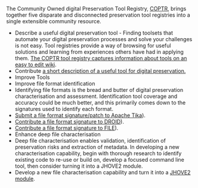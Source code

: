 The Community Owned digital Preservation Tool Registry, <a href="http://coptr.digipres.org/">COPTR</a>, brings together five disparate and disconnected preservation tool registries into a single extensible community resource.

* Describe a useful digital preservation tool - Finding toolsets that automate your digital preservation processes and solve your challenges is not easy. Tool registries provide a way of browsing for useful solutions and learning from experiences others have had in applying them. [The COPTR tool registry captures information about tools on an easy to edit wiki](http://coptr.digipres.org/). 
* Contribute [a short description of a useful tool for digital preservation.](http://coptr.digipres.org/)
* Improve Tools
* Improve file format identification
* Identifying file formats is the bread and butter of digital preservation characterisation and assessment. Identification tool coverage and accuracy could be much better, and this primarily comes down to the signatures used to identify each format.
* [Submit a file format signature/patch to Apache Tika](http://openplanetsfoundation.org/blogs/2012-02-09-basic-guide-writing-new-format-signatures)).
* [Contribute a file format signature to DROID](http://www.nationalarchives.gov.uk/documents/information-management/pronom-file-signature-research.pdf)).
* [Contribute a file format signature to FILE](http://www.openplanetsfoundation.org/blogs/2012-08-09-magic-editing-and-creation-primer)).
* Enhance deep file characterisation
* Deep file characterisation enables validation, identification of preservation risks and extraction of metadata. In developing a new characterisation capability, begin with thorough research to identify existing code to re-use or build on, develop a focused command line tool, then consider turning it into a JHOVE2 module.
* Develop a new file characterisation capability and turn it into a [JHOVE2 module](https://bitbucket.org/jhove2/main/wiki/Home).
